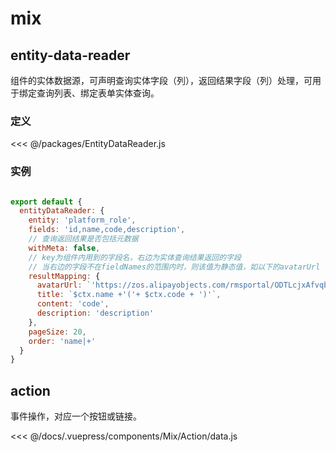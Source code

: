 # mix

## entity-data-reader
组件的实体数据源，可声明查询实体字段（列），返回结果字段（列）处理，可用于绑定查询列表、绑定表单实体查询。


### 定义
<<< @/packages/EntityDataReader.js

### 实例
``` javascript

export default {
  entityDataReader: {
    entity: 'platform_role',
    fields: 'id,name,code,description',
    // 查询返回结果是否包括元数据
    withMeta: false,
    // key为组件内用到的字段名，右边为实体查询结果返回的字段
    // 当右边的字段不在fieldNames的范围内时，则该值为静态值，如以下的avatarUrl
    resultMapping: {
      avatarUrl: `'https://zos.alipayobjects.com/rmsportal/ODTLcjxAfvqbxHnVXCYX.png'`,
      title: `$ctx.name +'('+ $ctx.code + ')'`,
      content: 'code',
      description: 'description'
    },
    pageSize: 20,
    order: 'name|+'
  }
}

```

## action
事件操作，对应一个按钮或链接。

<<< @/docs/.vuepress/components/Mix/Action/data.js

